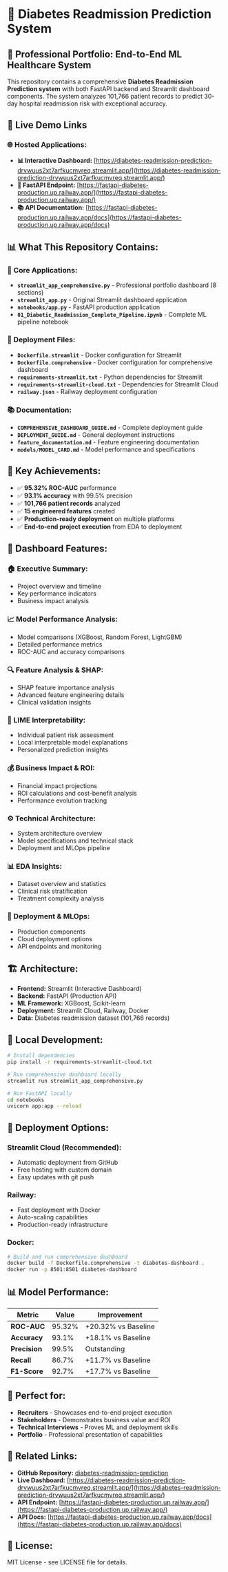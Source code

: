 # 🏥 Diabetes Readmission Prediction System

## 🚀 **Professional Portfolio: End-to-End ML Healthcare System**

This repository contains a comprehensive **Diabetes Readmission Prediction system** with both FastAPI backend and Streamlit dashboard components. The system analyzes 101,766 patient records to predict 30-day hospital readmission risk with exceptional accuracy.

## 🎯 **Live Demo Links**

### 🌐 **Hosted Applications:**
- **📊 Interactive Dashboard:** [https://diabetes-readmission-prediction-drvwuus2xt7arfkucmvreq.streamlit.app/](https://diabetes-readmission-prediction-drvwuus2xt7arfkucmvreq.streamlit.app/)
- **🔌 FastAPI Endpoint:** [https://fastapi-diabetes-production.up.railway.app/](https://fastapi-diabetes-production.up.railway.app/)
- **📚 API Documentation:** [https://fastapi-diabetes-production.up.railway.app/docs](https://fastapi-diabetes-production.up.railway.app/docs)

## 📊 **What This Repository Contains:**

### **🎯 Core Applications:**
- **`streamlit_app_comprehensive.py`** - Professional portfolio dashboard (8 sections)
- **`streamlit_app.py`** - Original Streamlit dashboard application
- **`notebooks/app.py`** - FastAPI production application
- **`01_Diabetic_Readmission_Complete_Pipeline.ipynb`** - Complete ML pipeline notebook

### **🚀 Deployment Files:**
- **`Dockerfile.streamlit`** - Docker configuration for Streamlit
- **`Dockerfile.comprehensive`** - Docker configuration for comprehensive dashboard
- **`requirements-streamlit.txt`** - Python dependencies for Streamlit
- **`requirements-streamlit-cloud.txt`** - Dependencies for Streamlit Cloud
- **`railway.json`** - Railway deployment configuration

### **📚 Documentation:**
- **`COMPREHENSIVE_DASHBOARD_GUIDE.md`** - Complete deployment guide
- **`DEPLOYMENT_GUIDE.md`** - General deployment instructions
- **`feature_documentation.md`** - Feature engineering documentation
- **`models/MODEL_CARD.md`** - Model performance and specifications

## 🌟 **Key Achievements:**

- ✅ **95.32% ROC-AUC** performance
- ✅ **93.1% accuracy** with 99.5% precision
- ✅ **101,766 patient records** analyzed
- ✅ **15 engineered features** created
- ✅ **Production-ready deployment** on multiple platforms
- ✅ **End-to-end project execution** from EDA to deployment

## 📱 **Dashboard Features:**

### **🏠 Executive Summary:**
- Project overview and timeline
- Key performance indicators
- Business impact analysis

### **📈 Model Performance Analysis:**
- Model comparisons (XGBoost, Random Forest, LightGBM)
- Detailed performance metrics
- ROC-AUC and accuracy comparisons

### **🔍 Feature Analysis & SHAP:**
- SHAP feature importance analysis
- Advanced feature engineering details
- Clinical validation insights

### **🎯 LIME Interpretability:**
- Individual patient risk assessment
- Local interpretable model explanations
- Personalized prediction insights

### **💰 Business Impact & ROI:**
- Financial impact projections
- ROI calculations and cost-benefit analysis
- Performance evolution tracking

### **⚙️ Technical Architecture:**
- System architecture overview
- Model specifications and technical stack
- Deployment and MLOps pipeline

### **📊 EDA Insights:**
- Dataset overview and statistics
- Clinical risk stratification
- Treatment complexity analysis

### **🚀 Deployment & MLOps:**
- Production components
- Cloud deployment options
- API endpoints and monitoring

## 🏗️ **Architecture:**

- **Frontend:** Streamlit (Interactive Dashboard)
- **Backend:** FastAPI (Production API)
- **ML Framework:** XGBoost, Scikit-learn
- **Deployment:** Streamlit Cloud, Railway, Docker
- **Data:** Diabetes readmission dataset (101,766 records)

## 🔧 **Local Development:**

```bash
# Install dependencies
pip install -r requirements-streamlit-cloud.txt

# Run comprehensive dashboard locally
streamlit run streamlit_app_comprehensive.py

# Run FastAPI locally
cd notebooks
uvicorn app:app --reload
```

## 🚀 **Deployment Options:**

### **Streamlit Cloud (Recommended):**
- Automatic deployment from GitHub
- Free hosting with custom domain
- Easy updates with git push

### **Railway:**
- Fast deployment with Docker
- Auto-scaling capabilities
- Production-ready infrastructure

### **Docker:**
```bash
# Build and run comprehensive dashboard
docker build -f Dockerfile.comprehensive -t diabetes-dashboard .
docker run -p 8501:8501 diabetes-dashboard
```

## 📊 **Model Performance:**

| Metric | Value | Improvement |
|--------|-------|-------------|
| **ROC-AUC** | 95.32% | +20.32% vs Baseline |
| **Accuracy** | 93.1% | +18.1% vs Baseline |
| **Precision** | 99.5% | Outstanding |
| **Recall** | 86.7% | +11.7% vs Baseline |
| **F1-Score** | 92.7% | +17.7% vs Baseline |

## 🎯 **Perfect for:**

- **Recruiters** - Showcases end-to-end project execution
- **Stakeholders** - Demonstrates business value and ROI
- **Technical Interviews** - Proves ML and deployment skills
- **Portfolio** - Professional presentation of capabilities

## 🔗 **Related Links:**

- **GitHub Repository:** [diabetes-readmission-prediction](https://github.com/Muh76/diabetes-readmission-prediction)
- **Live Dashboard:** [https://diabetes-readmission-prediction-drvwuus2xt7arfkucmvreq.streamlit.app/](https://diabetes-readmission-prediction-drvwuus2xt7arfkucmvreq.streamlit.app/)
- **API Endpoint:** [https://fastapi-diabetes-production.up.railway.app/](https://fastapi-diabetes-production.up.railway.app/)
- **API Docs:** [https://fastapi-diabetes-production.up.railway.app/docs](https://fastapi-diabetes-production.up.railway.app/docs)

## 📄 **License:**

MIT License - see LICENSE file for details.
